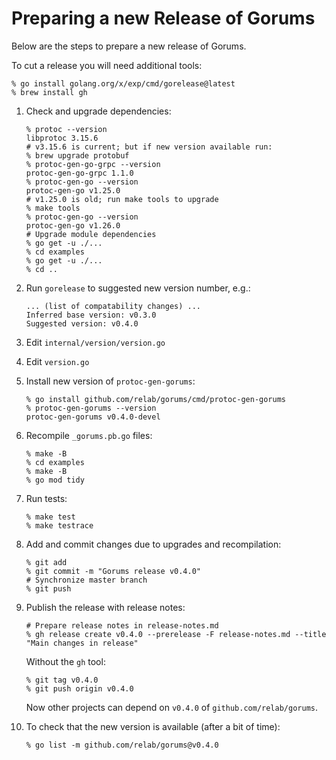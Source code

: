 # Preparing a new Release of Gorums

Below are the steps to prepare a new release of Gorums.

To cut a release you will need additional tools:

```shell
% go install golang.org/x/exp/cmd/gorelease@latest
% brew install gh
```

1. Check and upgrade dependencies:

   ```shell
   % protoc --version
   libprotoc 3.15.6
   # v3.15.6 is current; but if new version available run:
   % brew upgrade protobuf
   % protoc-gen-go-grpc --version
   protoc-gen-go-grpc 1.1.0
   % protoc-gen-go --version
   protoc-gen-go v1.25.0
   # v1.25.0 is old; run make tools to upgrade
   % make tools
   % protoc-gen-go --version
   protoc-gen-go v1.26.0
   # Upgrade module dependencies
   % go get -u ./...
   % cd examples
   % go get -u ./...
   % cd ..
   ```

2. Run `gorelease` to suggested new version number, e.g.:

   ```text
   ... (list of compatability changes) ...
   Inferred base version: v0.3.0
   Suggested version: v0.4.0
   ```

3. Edit `internal/version/version.go`

4. Edit `version.go`

5. Install new version of `protoc-gen-gorums`:

   ```shell
   % go install github.com/relab/gorums/cmd/protoc-gen-gorums
   % protoc-gen-gorums --version
   protoc-gen-gorums v0.4.0-devel
   ```

6. Recompile `_gorums.pb.go` files:

   ```shell
   % make -B
   % cd examples
   % make -B
   % go mod tidy
   ```

7. Run tests:

   ```shell
   % make test
   % make testrace
   ```

8. Add and commit changes due to upgrades and recompilation:

   ```shell
   % git add
   % git commit -m "Gorums release v0.4.0"
   # Synchronize master branch
   % git push
   ```

9. Publish the release with release notes:

   ```shell
   # Prepare release notes in release-notes.md
   % gh release create v0.4.0 --prerelease -F release-notes.md --title "Main changes in release"
   ```

   Without the `gh` tool:

   ```shell
   % git tag v0.4.0
   % git push origin v0.4.0
   ```

   Now other projects can depend on `v0.4.0` of `github.com/relab/gorums`.

10. To check that the new version is available (after a bit of time):

    ```shell
    % go list -m github.com/relab/gorums@v0.4.0
    ```

